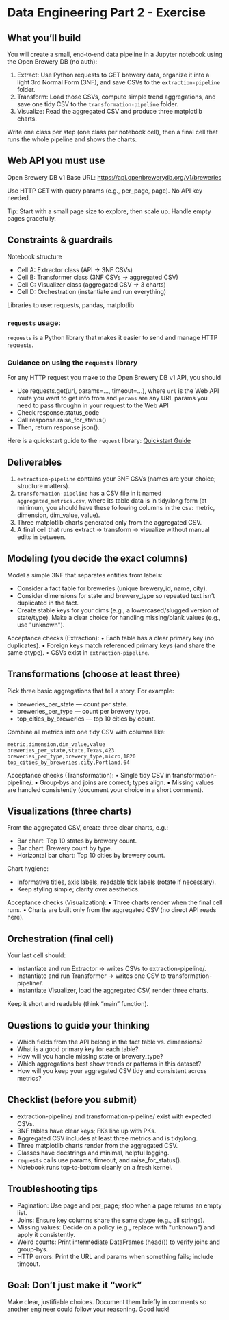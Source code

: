 # Data Engineering Part 2 - Exercise

## What you’ll build
You will create a small, end‑to‑end data pipeline in a Jupyter notebook using the Open Brewery DB (no auth):

1. Extract: Use Python requests to GET brewery data, organize it into a light 3rd Normal Form (3NF), and save CSVs to the `extraction-pipeline` folder.
2. Transform: Load those CSVs, compute simple trend aggregations, and save one tidy CSV to the `transformation-pipeline` folder.
3. Visualize: Read the aggregated CSV and produce three matplotlib charts.

Write one class per step (one class per notebook cell), then a final cell that runs the whole pipeline and shows the charts.

## Web API you must use
Open Brewery DB v1 Base URL: https://api.openbrewerydb.org/v1/breweries

Use HTTP GET with query params (e.g., per_page, page). No API key needed.

Tip: Start with a small page size to explore, then scale up. Handle empty pages gracefully.

## Constraints & guardrails
Notebook structure

- Cell A: Extractor class (API → 3NF CSVs)
- Cell B: Transformer class (3NF CSVs → aggregated CSV)
- Cell C: Visualizer class (aggregated CSV → 3 charts)
- Cell D: Orchestration (instantiate and run everything)

Libraries to use: 
requests, pandas, matplotlib

### `requests` usage: 
`requests` is a Python library that makes it easier to send and manage HTTP requests. 

### Guidance on using the `requests` library
For any HTTP request you make to the Open Brewery DB v1 API, you should
- Use requests.get(url, params=..., timeout=...), where `url` is the Web API route you want to get info from and `params` are any URL params you need to pass throughn in your request to the Web API
- Check response.status_code
- Call response.raise_for_status()
- Then, return response.json().

Here is a quickstart guide to the `request` library: [Quickstart Guide](https://requests.readthedocs.io/en/latest/user/quickstart/)

## Deliverables
1. `extraction-pipeline` contains your 3NF CSVs (names are your choice; structure matters).
2. `transformation-pipeline` has a CSV file in it named `aggregated_metrics.csv`, where its table data is in tidy/long form (at minimum, you should have these following columns in the csv: metric, dimension, dim_value, value).
3. Three matplotlib charts generated only from the aggregated CSV.
4. A final cell that runs extract → transform → visualize without manual edits in between.

## Modeling (you decide the exact columns)
Model a simple 3NF that separates entities from labels:

- Consider a fact table for breweries (unique brewery_id, name, city).
- Consider dimensions for state and brewery_type so repeated text isn’t duplicated in the fact.
- Create stable keys for your dims (e.g., a lowercased/slugged version of state/type). Make a clear choice for handling missing/blank values (e.g., use "unknown").

Acceptance checks (Extraction):
• Each table has a clear primary key (no duplicates).
• Foreign keys match referenced primary keys (and share the same dtype).
• CSVs exist in `extraction-pipeline`.


## Transformations (choose at least three)
Pick three basic aggregations that tell a story. For example:

- breweries_per_state — count per state.
- breweries_per_type — count per brewery type.
- top_cities_by_breweries — top 10 cities by count.

Combine all metrics into one tidy CSV with columns like:

``` 
metric,dimension,dim_value,value
breweries_per_state,state,Texas,423
breweries_per_type,brewery_type,micro,1820
top_cities_by_breweries,city,Portland,64
```

Acceptance checks (Transformation):
• Single tidy CSV in transformation-pipeline/.
• Group‑bys and joins are correct; types align.
• Missing values are handled consistently (document your choice in a short comment).


## Visualizations (three charts)
From the aggregated CSV, create three clear charts, e.g.:

- Bar chart: Top 10 states by brewery count.
- Bar chart: Brewery count by type.
- Horizontal bar chart: Top 10 cities by brewery count.

Chart hygiene:

- Informative titles, axis labels, readable tick labels (rotate if necessary).
- Keep styling simple; clarity over aesthetics.

Acceptance checks (Visualization):
• Three charts render when the final cell runs.
• Charts are built only from the aggregated CSV (no direct API reads here).

## Orchestration (final cell)
Your last cell should:

- Instantiate and run Extractor → writes CSVs to extraction-pipeline/.
- Instantiate and run Transformer → writes one CSV to transformation-pipeline/.
- Instantiate Visualizer, load the aggregated CSV, render three charts.

Keep it short and readable (think “main” function).

## Questions to guide your thinking
- Which fields from the API belong in the fact table vs. dimensions?
- What is a good primary key for each table?
- How will you handle missing state or brewery_type?
- Which aggregations best show trends or patterns in this dataset?
- How will you keep your aggregated CSV tidy and consistent across metrics?

## Checklist (before you submit)
- extraction-pipeline/ and transformation-pipeline/ exist with expected CSVs.
- 3NF tables have clear keys; FKs line up with PKs.
- Aggregated CSV includes at least three metrics and is tidy/long.
- Three matplotlib charts render from the aggregated CSV.
- Classes have docstrings and minimal, helpful logging.
- `requests` calls use params, timeout, and raise_for_status().
- Notebook runs top‑to‑bottom cleanly on a fresh kernel.

## Troubleshooting tips
- Pagination: Use page and per_page; stop when a page returns an empty list.
- Joins: Ensure key columns share the same dtype (e.g., all strings).
- Missing values: Decide on a policy (e.g., replace with "unknown") and apply it consistently.
- Weird counts: Print intermediate DataFrames (head()) to verify joins and group‑bys.
- HTTP errors: Print the URL and params when something fails; include timeout.

## Goal: Don’t just make it “work”
Make clear, justifiable choices. 
Document them briefly in comments so another engineer could follow your reasoning. 
Good luck! 